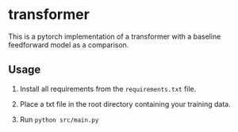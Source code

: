 # transformer

This is a pytorch implementation of a transformer with a baseline feedforward model as a comparison.

## Usage

1. Install all requirements from the `requirements.txt` file.

2. Place a txt file in the root directory containing your training data.

3. Run `python src/main.py` 
